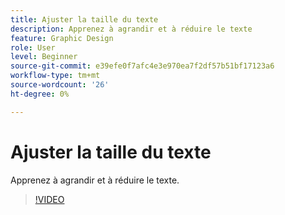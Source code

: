 ```yaml
---
title: Ajuster la taille du texte
description: Apprenez à agrandir et à réduire le texte
feature: Graphic Design
role: User
level: Beginner
source-git-commit: e39efe0f7afc4e3e970ea7f2df57b51bf17123a6
workflow-type: tm+mt
source-wordcount: '26'
ht-degree: 0%

---
```


# Ajuster la taille du texte

Apprenez à agrandir et à réduire le texte.

>[!VIDEO](https://video.tv.adobe.com/v/3420213?quality=12&learn=on&hidetitle=true)
